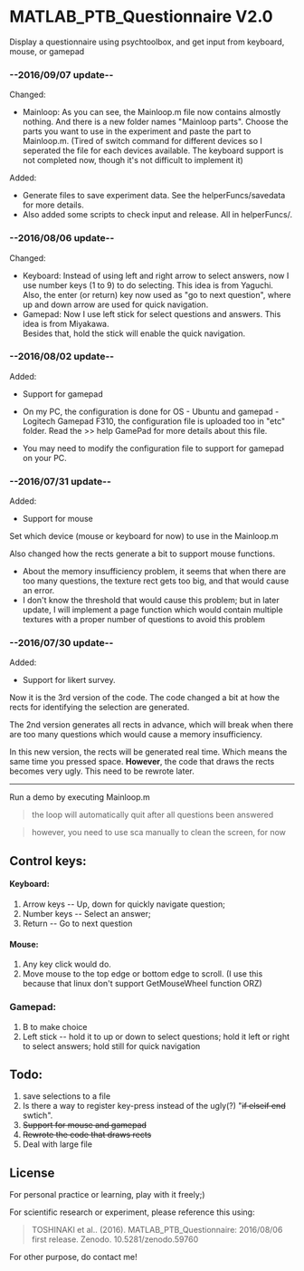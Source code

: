 # MATLAB_PTB_Questionnaire V2.0
Display a questionnaire using psychtoolbox, and get input from keyboard, mouse, or gamepad

### --2016/09/07 update--
Changed:
- Mainloop: As you can see, the Mainloop.m file now contains almostly nothing. And there is a new folder names "Mainloop parts". Choose the parts you want to use in the experiment and paste the part to Mainloop.m. (Tired of switch command for different devices so I seperated the file for each devices available. The keyboard support is not completed now, though it's not difficult to implement it)

Added:
- Generate files to save experiment data. See the helperFuncs/savedata for more details.
- Also added some scripts to check input and release. All in helperFuncs/.

### --2016/08/06 update--
Changed:
- Keyboard: Instead of using left and right arrow to select answers, now I use number keys (1 to 9) to do selecting. This idea is from Yaguchi.<br /> Also, the enter (or return) key now used as "go to next question", where up and down arrow are used for quick navigation.
- Gamepad: Now I use left stick for select questions and answers. This idea is from Miyakawa.<br /> Besides that, hold the stick will enable the quick navigation.

### --2016/08/02 update--
Added:
- Support for gamepad

- On my PC, the configuration is done for OS - Ubuntu and gamepad - Logitech Gamepad F310, the configuration file is uploaded too in "etc" folder. Read the >> help GamePad for more details about this file.
- You may need to modify the configuration file to support for gamepad on your PC.

### --2016/07/31 update--
Added:
- Support for mouse

Set which device (mouse or keyboard for now) to use in the Mainloop.m

Also changed how the rects generate a bit to support mouse functions.

- About the memory insufficiency problem, it seems that when there are too many questions, the texture rect gets too big, and that would cause an error.
- I don't know the threshold that would cause this problem; but in later update, I will implement a page function which would contain multiple textures with a proper number of questions to avoid this problem

### --2016/07/30 update--
Added:
- Support for likert survey.

Now it is the 3rd version of the code. The code changed a bit at how the rects for identifying the selection are generated.

The 2nd version generates all rects in advance, which will break when there are too many questions which would cause a memory insufficiency.

In this new version, the rects will be generated real time. Which means the same time you pressed space. **However**, the code that draws the rects becomes very ugly. This need to be rewrote later.

----------------------------------------------

Run a demo by executing Mainloop.m
> the loop will automatically quit after all questions been answered

> however, you need to use sca manually to clean the screen, for now

## Control keys:
#### Keyboard:
1. Arrow keys -- Up, down for quickly navigate question; 
2. Number keys -- Select an answer; 
3. Return -- Go to next question

#### Mouse:
1. Any key click would do.
2. Move mouse to the top edge or bottom edge to scroll. (I use this because that linux don't support GetMouseWheel function ORZ)

### Gamepad:
1. B to make choice
2. Left stick -- hold it to up or down to select questions; hold it left or right to select answers; hold still for quick navigation

## Todo:

1. save selections to a file
2. Is there a way to register key-press instead of the ugly(?) "~~if elseif end~~ swtich".
3. ~~Support for mouse and gamepad~~
4. ~~Rewrote the code that draws rects~~
5. Deal with large file


## License
For personal practice or learning, play with it freely;)

For scientific research or experiment, please reference this using:
> TOSHINAKI et al.. (2016). MATLAB_PTB_Questionnaire: 2016/08/06 first release. Zenodo. 10.5281/zenodo.59760

For other purpose, do contact me!
